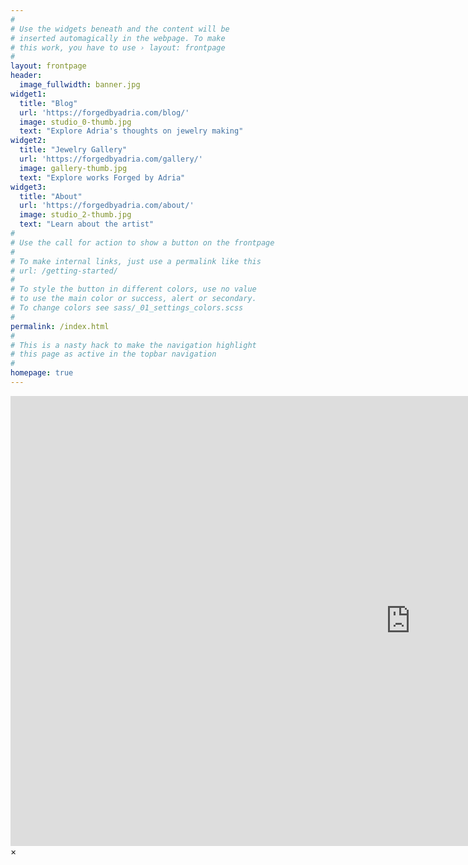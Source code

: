 ```yaml
---
#
# Use the widgets beneath and the content will be
# inserted automagically in the webpage. To make
# this work, you have to use › layout: frontpage
#
layout: frontpage
header:
  image_fullwidth: banner.jpg
widget1:
  title: "Blog"
  url: 'https://forgedbyadria.com/blog/'
  image: studio_0-thumb.jpg
  text: "Explore Adria's thoughts on jewelry making"
widget2:
  title: "Jewelry Gallery"
  url: 'https://forgedbyadria.com/gallery/'
  image: gallery-thumb.jpg
  text: "Explore works Forged by Adria"
widget3:
  title: "About"
  url: 'https://forgedbyadria.com/about/'
  image: studio_2-thumb.jpg
  text: "Learn about the artist"
#
# Use the call for action to show a button on the frontpage
#
# To make internal links, just use a permalink like this
# url: /getting-started/
#
# To style the button in different colors, use no value
# to use the main color or success, alert or secondary.
# To change colors see sass/_01_settings_colors.scss
#
permalink: /index.html
#
# This is a nasty hack to make the navigation highlight
# this page as active in the topbar navigation
#
homepage: true
---
```


<div id="videoModal" class="reveal-modal large" data-reveal="">
  <div class="flex-video widescreen vimeo" style="display: block;">
    <iframe width="1280" height="720" src="https://www.youtube.com/embed/3b5zCFSmVvU" frameborder="0" allowfullscreen></iframe>
  </div>
  <a class="close-reveal-modal">&#215;</a>
</div>